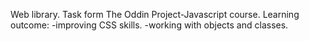 Web library. Task form The Oddin Project-Javascript course. 
Learning outcome: 
-improving CSS skills. 
-working with objects and classes. 
